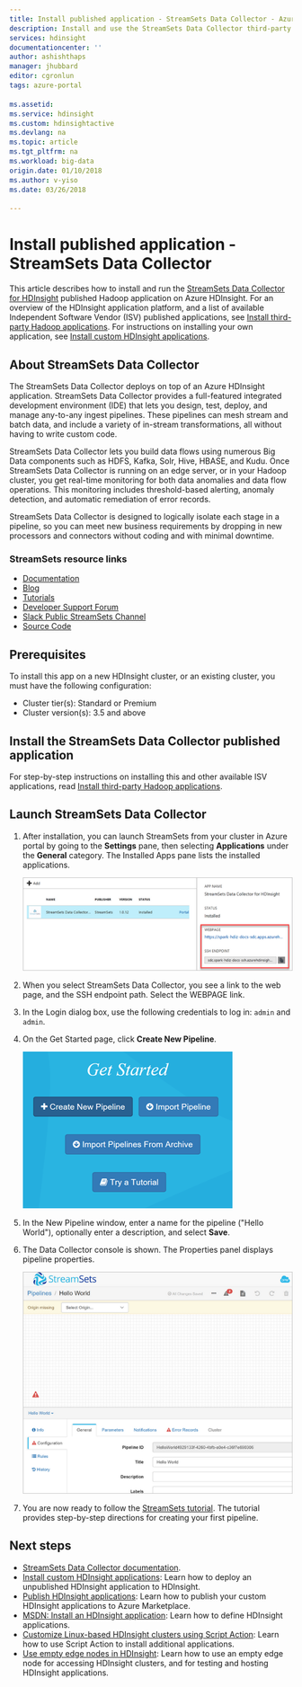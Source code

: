```yaml
---
title: Install published application - StreamSets Data Collector - Azure HDInsight
description: Install and use the StreamSets Data Collector third-party Hadoop application.
services: hdinsight
documentationcenter: ''
author: ashishthaps
manager: jhubbard
editor: cgronlun
tags: azure-portal

ms.assetid: 
ms.service: hdinsight
ms.custom: hdinsightactive
ms.devlang: na
ms.topic: article
ms.tgt_pltfrm: na
ms.workload: big-data
origin.date: 01/10/2018
ms.author: v-yiso
ms.date: 03/26/2018

---
```

# Install published application - StreamSets Data Collector

This article describes how to install and run the [StreamSets Data Collector for HDInsight](https://streamsets.com/) published Hadoop application on Azure HDInsight. For an overview of the HDInsight application platform, and a list of available Independent Software Vendor (ISV) published applications, see [Install third-party Hadoop applications](hdinsight-apps-install-applications.md). For instructions on installing your own application, see [Install custom HDInsight applications](hdinsight-apps-install-custom-applications.md).

## About StreamSets Data Collector

The StreamSets Data Collector deploys on top of an Azure HDInsight application. StreamSets Data Collector provides a full-featured integrated development environment (IDE) that lets you design, test, deploy, and manage any-to-any ingest pipelines. These pipelines can mesh stream and batch data, and include a variety of in-stream transformations, all without having to write custom code.

StreamSets Data Collector lets you build data flows using numerous Big Data components such as HDFS, Kafka, Solr, Hive, HBASE, and Kudu. Once StreamSets Data Collector is running on an edge server, or in your Hadoop cluster, you get real-time monitoring for both data anomalies and data flow operations. This monitoring includes threshold-based alerting, anomaly detection, and automatic remediation of error records.

StreamSets Data Collector is designed to logically isolate each stage in a pipeline, so you can meet new business requirements by dropping in new processors and connectors without coding and with minimal downtime.

### StreamSets resource links

* [Documentation](https://streamsets.com/documentation/datacollector/latest/help/#Getting_Started/GettingStarted_Title.html)
* [Blog](https://streamsets.com/blog/)
* [Tutorials](https://github.com/streamsets/tutorials)
* [Developer Support Forum](https://groups.google.com/a/streamsets.com/forum/#!forum/sdc-user)
* [Slack Public StreamSets Channel](https://streamsetters.slack.com/)
* [Source Code](https://github.com/streamsets)

## Prerequisites

To install this app on a new HDInsight cluster, or an existing cluster, you must have the following configuration:

* Cluster tier(s): Standard or Premium
* Cluster version(s): 3.5 and above

## Install the StreamSets Data Collector published application

For step-by-step instructions on installing this and other available ISV applications, read [Install third-party Hadoop applications](hdinsight-apps-install-applications.md).

## Launch StreamSets Data Collector

1. After installation, you can launch StreamSets from your cluster in Azure portal by going to the **Settings** pane, then selecting **Applications** under the **General** category. The Installed Apps pane lists the installed applications.

    ![Installed StreamSets app](./media/hdinsight-apps-install-streamsets/streamsets.png)

2. When you select StreamSets Data Collector, you see a link to the web page, and the SSH endpoint path. Select the WEBPAGE link.

3. In the Login dialog box, use the following credentials to log in: `admin` and `admin`.

4. On the Get Started page, click **Create New Pipeline**.

    ![Create new pipeline](./media/hdinsight-apps-install-streamsets/get-started.png)

5. In the New Pipeline window, enter a name for the pipeline ("Hello World"), optionally enter a description, and select **Save**.

6. The Data Collector console is shown. The Properties panel displays pipeline properties.
 
    ![Data Collector console](./media/hdinsight-apps-install-streamsets/pipeline-canvas.png)

7. You are now ready to follow the [StreamSets tutorial](https://streamsets.com/documentation/datacollector/latest/help/#Tutorial/Tutorial-title.html). The tutorial provides step-by-step directions for creating your first pipeline.

## Next steps

* [StreamSets Data Collector documentation](https://streamsets.com/documentation/datacollector/latest/help/#Getting_Started/GettingStarted_Title.html#concept_htw_ghg_jq).
* [Install custom HDInsight applications](hdinsight-apps-install-custom-applications.md): Learn how to deploy an unpublished HDInsight application to HDInsight.
* [Publish HDInsight applications](hdinsight-apps-publish-applications.md): Learn how to publish your custom HDInsight applications to Azure Marketplace.
* [MSDN: Install an HDInsight application](https://msdn.microsoft.com/library/mt706515.aspx): Learn how to define HDInsight applications.
* [Customize Linux-based HDInsight clusters using Script Action](hdinsight-hadoop-customize-cluster-linux.md): Learn how to use Script Action to install additional applications.
* [Use empty edge nodes in HDInsight](hdinsight-apps-use-edge-node.md): Learn how to use an empty edge node for accessing HDInsight clusters, and for testing and hosting HDInsight applications.
